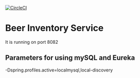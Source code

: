 [![CircleCI](https://circleci.com/gh/sayantjm/sfguru-beer-inventory-service.svg?style=svg)](https://circleci.com/gh/sayantjm/sfguru-beer-inventory-service)

# Beer Inventory Service
It is running on port 8082

## Parameters for using mySQL and Eureka
-Dspring.profiles.active=localmysql,local-discovery
